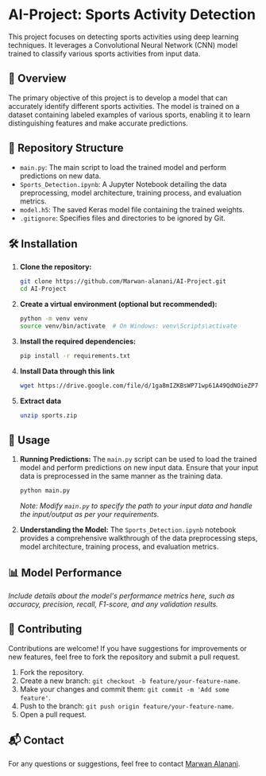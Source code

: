 
# AI-Project: Sports Activity Detection

This project focuses on detecting sports activities using deep learning techniques.
It leverages a Convolutional Neural Network (CNN) model trained to classify various sports activities from input data.

## 🧠 Overview

The primary objective of this project is to develop a model that can accurately identify different sports activities. 
The model is trained on a dataset containing labeled examples of various sports, enabling it to learn distinguishing features and make accurate predictions.

## 📁 Repository Structure

- `main.py`: The main script to load the trained model and perform predictions on new data.
- `Sports_Detection.ipynb`: A Jupyter Notebook detailing the data preprocessing, model architecture, training process, and evaluation metrics.
- `model.h5`: The saved Keras model file containing the trained weights.
- `.gitignore`: Specifies files and directories to be ignored by Git.

## 🛠️ Installation

1. **Clone the repository:**
   ```bash
   git clone https://github.com/Marwan-alanani/AI-Project.git
   cd AI-Project
   ```

2. **Create a virtual environment (optional but recommended):**
   ```bash
   python -m venv venv
   source venv/bin/activate  # On Windows: venv\Scripts\activate
   ```

3. **Install the required dependencies:**
   ```bash
   pip install -r requirements.txt
   ```

4. **Install Data through this link**

   ```bash
   wget https://drive.google.com/file/d/1ga8mIZKBsWP71wp61A49QdNOieZP73qb
   ```
5. **Extract data**
   ```bash
   unzip sports.zip
   ```


## 🚀 Usage

1. **Running Predictions:**
   The `main.py` script can be used to load the trained model and perform predictions on new input data. Ensure that your input data is preprocessed in the same manner as the training data.

   ```bash
   python main.py
   ```

   *Note: Modify `main.py` to specify the path to your input data and handle the input/output as per your requirements.*

2. **Understanding the Model:**
   The `Sports_Detection.ipynb` notebook provides a comprehensive walkthrough of the data preprocessing steps, model architecture, training process, and evaluation metrics.

## 📊 Model Performance

*Include details about the model's performance metrics here, such as accuracy, precision, recall, F1-score, and any validation results.*

## 🤝 Contributing

Contributions are welcome! If you have suggestions for improvements or new features, feel free to fork the repository and submit a pull request.

1. Fork the repository.
2. Create a new branch: `git checkout -b feature/your-feature-name`.
3. Make your changes and commit them: `git commit -m 'Add some feature'`.
4. Push to the branch: `git push origin feature/your-feature-name`.
5. Open a pull request.


## 📬 Contact

For any questions or suggestions, feel free to contact [Marwan Alanani](https://github.com/Marwan-alanani).
